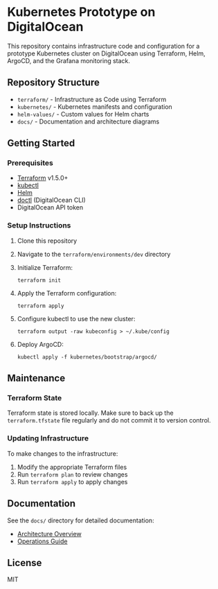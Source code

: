 # Kubernetes Prototype on DigitalOcean

This repository contains infrastructure code and configuration for a prototype Kubernetes cluster on DigitalOcean using Terraform, Helm, ArgoCD, and the Grafana monitoring stack.

## Repository Structure

- `terraform/` - Infrastructure as Code using Terraform
- `kubernetes/` - Kubernetes manifests and configuration
- `helm-values/` - Custom values for Helm charts
- `docs/` - Documentation and architecture diagrams

## Getting Started

### Prerequisites

- [Terraform](https://www.terraform.io/downloads.html) v1.5.0+
- [kubectl](https://kubernetes.io/docs/tasks/tools/install-kubectl/)
- [Helm](https://helm.sh/docs/intro/install/)
- [doctl](https://docs.digitalocean.com/reference/doctl/how-to/install/) (DigitalOcean CLI)
- DigitalOcean API token

### Setup Instructions

1. Clone this repository
2. Navigate to the `terraform/environments/dev` directory
3. Initialize Terraform:

   ```
   terraform init
   ```

4. Apply the Terraform configuration:

   ```
   terraform apply
   ```

5. Configure kubectl to use the new cluster:

   ```
   terraform output -raw kubeconfig > ~/.kube/config
   ```

6. Deploy ArgoCD:

   ```
   kubectl apply -f kubernetes/bootstrap/argocd/
   ```

## Maintenance

### Terraform State

Terraform state is stored locally. Make sure to back up the `terraform.tfstate` file regularly and do not commit it to version control.

### Updating Infrastructure

To make changes to the infrastructure:

1. Modify the appropriate Terraform files
2. Run `terraform plan` to review changes
3. Run `terraform apply` to apply changes

## Documentation

See the `docs/` directory for detailed documentation:

- [Architecture Overview](docs/architecture.md)
- [Operations Guide](docs/operations.md)

## License

MIT
